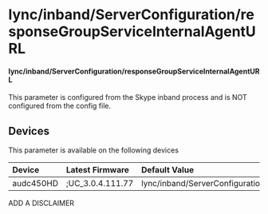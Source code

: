 ﻿---
description: lync/inband/ServerConfiguration/responseGroupServiceInternalAgentURL
search:
    keywords: ['lync','inband','ServerConfiguration','responseGroupServiceInternalAgentURL']
---

# lync/inband/ServerConfiguration/responseGroupServiceInternalAgentURL

#### lync/inband/ServerConfiguration/responseGroupServiceInternalAgentURL

This parameter is configured from the Skype inband process and is NOT configured from the config file.



## Devices
This parameter is available on the following devices

| Device | Latest Firmware | Default Value |
|:---|:---|:---|
| audc450HD | ;UC_3.0.4.111.77 | lync/inband/ServerConfiguration/responseGroupServiceInternalAgentURL= 

ADD A DISCLAIMER
